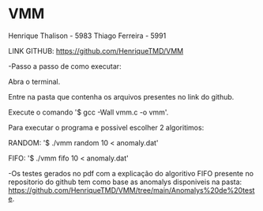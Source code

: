 # VMM
Henrique Thalison - 5983
Thiago Ferreira - 5991

LINK GITHUB: https://github.com/HenriqueTMD/VMM

-Passo a passo de como executar:

Abra o terminal.

Entre na pasta que contenha os arquivos presentes no link do github.

Execute o comando '$ gcc -Wall vmm.c -o vmm'.

Para executar o programa e possivel escolher 2 algoritimos:

RANDOM: '$ ./vmm random 10 < anomaly.dat'

FIFO: '$ ./vmm fifo 10 < anomaly.dat'

-Os testes gerados no pdf com a explicação do algoritivo FIFO presente no repositorio do github tem como base as anomalys disponiveis na pasta: https://github.com/HenriqueTMD/VMM/tree/main/Anomalys%20de%20teste.


